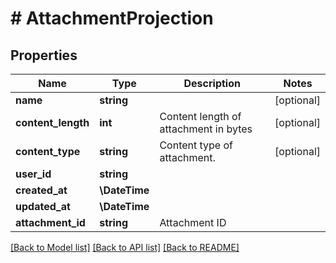 # # AttachmentProjection

## Properties

Name | Type | Description | Notes
------------ | ------------- | ------------- | -------------
**name** | **string** |  | [optional]
**content_length** | **int** | Content length of attachment in bytes | [optional]
**content_type** | **string** | Content type of attachment. | [optional]
**user_id** | **string** |  |
**created_at** | **\DateTime** |  |
**updated_at** | **\DateTime** |  |
**attachment_id** | **string** | Attachment ID |

[[Back to Model list]](../../README#models) [[Back to API list]](../../README#endpoints) [[Back to README]](../../README)
